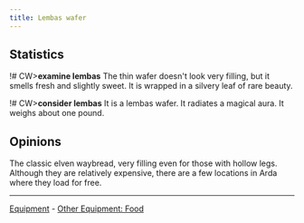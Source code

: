 ```yaml
---
title: Lembas wafer
---
```


## Statistics

!# CW\>**examine lembas**
The thin wafer doesn't look very filling, but it smells fresh and
slightly
sweet. It is wrapped in a silvery leaf of rare beauty.

!# CW\>**consider lembas**
It is a lembas wafer.
It radiates a magical aura.
It weighs about one pound.

## Opinions

The classic elven waybread, very filling even for those with hollow
legs. Although they are relatively expensive, there are a few locations
in Arda where they load for free.



------------------------------------------------------------------------

[Equipment](Equipment "wikilink") - [Other Equipment:
Food](Consumed_equipment "wikilink")